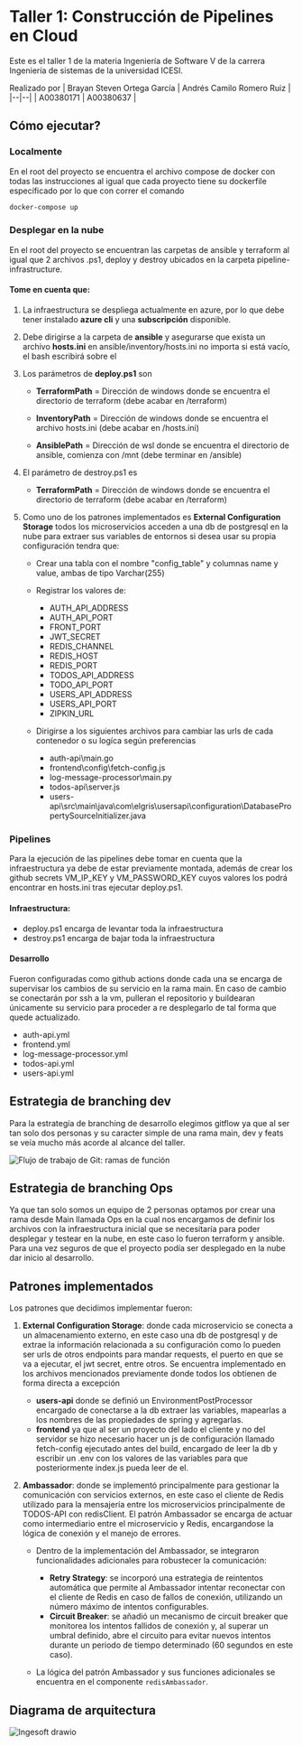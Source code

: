 # Taller 1: Construcción de Pipelines en Cloud

Este es el taller 1 de la materia Ingeniería de Software V de la carrera Ingeniería de sistemas de la universidad ICESI.

Realizado por
| Brayan Steven Ortega García | Andrés Camilo Romero Ruiz | 
|--|--|
| A00380171 | A00380637 |

## Cómo ejecutar?

### Localmente

En el root del proyecto se encuentra el archivo compose de docker con todas las instrucciones al igual que cada proyecto tiene su dockerfile específicado por lo que con correr el comando 

```bash
docker-compose up
```

### Desplegar en la nube

En el root del proyecto se encuentran las carpetas de ansible y terraform al igual que 2 archivos .ps1, deploy y destroy ubicados en la carpeta pipeline-infrastructure. 

#### Tome en cuenta que:

1. La infraestructura se despliega actualmente en azure, por lo que debe tener instalado **azure cli** y una **subscripción** disponible.

2. Debe dirigirse a la carpeta de **ansible** y asegurarse que exista un archivo **hosts.ini** en ansible/inventory/hosts.ini no importa si está vacío, el bash escribirá sobre el

3. Los parámetros de **deploy.ps1** son

	* **TerraformPath**  =  Dirección de windows donde se encuentra el directorio de terraform (debe acabar en /terraform)

	* **InventoryPath**  = Dirección de windows donde se encuentra el archivo hosts.ini (debe acabar en /hosts.ini)

	* **AnsiblePath**  =  Dirección de wsl donde se encuentra el directorio de ansible, comienza con /mnt (debe terminar en /ansible)

4. El parámetro de destroy.ps1 es
	* **TerraformPath**  =  Dirección de windows donde se encuentra el directorio de terraform (debe acabar en /terraform)
5. Como uno de los patrones implementados es **External Configuration Storage** todos los microservicios acceden a una db de postgresql en la nube para extraer sus variables de entornos si desea usar su propia configuración tendra que:

	* Crear una tabla con el nombre "config_table" y columnas name y value, ambas de tipo Varchar(255)
	
	* Registrar los valores de:
		* AUTH_API_ADDRESS
		* AUTH_API_PORT
		* FRONT_PORT
		* JWT_SECRET
		* REDIS_CHANNEL
		* REDIS_HOST
		* REDIS_PORT
		* TODOS_API_ADDRESS
		* TODO_API_PORT
		* USERS_API_ADDRESS
		* USERS_API_PORT
		* ZIPKIN_URL
	* Dirigirse a los siguientes archivos para cambiar las urls de cada contenedor o su logíca según preferencias
		* auth-api\main.go
		* frontend\config\fetch-config.js
		* log-message-processor\main.py
		* todos-api\server.js
		* users-api\src\main\java\com\elgris\usersapi\configuration\DatabasePropertySourceInitializer.java

### Pipelines

Para la ejecución de las pipelines debe tomar en cuenta que la infraestructura ya debe de estar previamente montada, además de crear los github secrets VM_IP_KEY y VM_PASSWORD_KEY cuyos valores los podrá encontrar en hosts.ini tras ejecutar deploy.ps1.

#### Infraestructura:
*	deploy.ps1 encarga de levantar toda la infraestructura
*	destroy.ps1 encarga de bajar toda la infraestructura

#### Desarrollo
Fueron configuradas como github actions donde cada una se encarga de supervisar los cambios de su servicio en la rama main. En caso de cambio se conectarán por ssh a la vm, pulleran el repositorio y buildearan únicamente su servicio para proceder a re desplegarlo de tal forma que quede actualizado.
* auth-api.yml
* frontend.yml
* log-message-processor.yml
* todos-api.yml
* users-api.yml

## Estrategia de branching dev

Para la estrategía de branching de desarrollo elegimos gitflow ya que al ser tan solo dos personas y su caracter simple de una rama main, dev y feats se veía mucho más acorde al alcance del taller.

![Flujo de trabajo de Git: ramas de función](https://wac-cdn.atlassian.com/dam/jcr:34c86360-8dea-4be4-92f7-6597d4d5bfae/02%20Feature%20branches.svg?cdnVersion=2663)

## Estrategia de branching Ops

Ya que tan solo somos un equipo de 2 personas optamos por crear una rama desde Main llamada Ops en la cual nos encargamos de definir los archivos con la infraestructura inicial que se necesitaría para poder desplegar y testear en la nube, en este caso lo fueron terraform y ansible. Para una vez seguros de que el proyecto podía ser desplegado en la nube dar inicio al desarrollo.

## Patrones implementados

Los patrones que decidimos implementar fueron:
1. **External Configuration Storage**: donde cada microservicio se conecta a un almacenamiento externo, en este caso una db de postgresql y de extrae la información relacionada a su configuración como lo pueden ser urls de otros endpoints para mandar requests, el puerto en que se va a ejecutar, el jwt secret, entre otros. Se encuentra implementado en los archivos mencionados previamente donde todos los obtienen de forma directa a excepción
	* **users-api** donde se definió un EnvironmentPostProcessor encargado de conectarse a la db extraer las variables, mapearlas a los nombres de las propiedades de spring y agregarlas.
	* **frontend** ya que al ser un proyecto del lado el cliente y no del servidor se hizo necesario hacer un js de configuración llamado fetch-config ejecutado antes del build, encargado de leer la db y escribir un .env con los valores de las variables para que posteriormente index.js pueda leer de el.

2. **Ambassador**: donde se implementó principalmente para gestionar la comunicación con servicios externos, en este caso el cliente de Redis utilizado para la mensajería entre los microservicios principalmente de TODOS-API con redisClient. El patrón Ambassador se encarga de actuar como intermediario entre el microservicio y Redis, encargandose la lógica de conexión y el manejo de errores.

	* Dentro de la implementación del Ambassador, se integraron funcionalidades adicionales para robustecer la comunicación:
		* **Retry Strategy**: se incorporó una estrategia de reintentos automática que permite al Ambassador intentar reconectar con el cliente de Redis en caso de fallos de conexión, utilizando un número máximo de intentos configurables.
		* **Circuit Breaker**: se añadió un mecanismo de circuit breaker que monitorea los intentos fallidos de conexión y, al superar un umbral definido, abre el circuito para evitar nuevos intentos durante un periodo de tiempo determinado (60 segundos en este caso).

	* La lógica del patrón Ambassador y sus funciones adicionales se encuentra en el componente `redisAmbassador`.

## Diagrama de arquitectura
![Ingesoft drawio](https://github.com/user-attachments/assets/6e8f93c3-482e-4349-8576-bfad5f9801f6)


